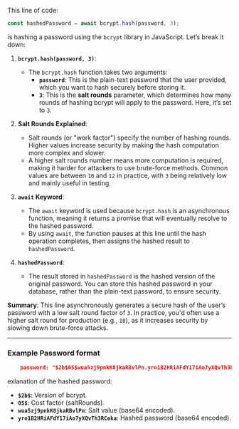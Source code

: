 This line of code:

```javascript
const hashedPassword = await bcrypt.hash(password, 3);
```

is hashing a password using the `bcrypt` library in JavaScript. Let’s break it down:

1. **`bcrypt.hash(password, 3)`**:
   - The `bcrypt.hash` function takes two arguments:
     - **`password`**: This is the plain-text password that the user provided, which you want to hash securely before storing it.
     - **`3`**: This is the **salt rounds** parameter, which determines how many rounds of hashing bcrypt will apply to the password. Here, it’s set to `3`.

2. **Salt Rounds Explained**:
   - Salt rounds (or "work factor") specify the number of hashing rounds. Higher values increase security by making the hash computation more complex and slower.
   - A higher salt rounds number means more computation is required, making it harder for attackers to use brute-force methods. Common values are between `10` and `12` in practice, with `3` being relatively low and mainly useful in testing.

3. **`await` Keyword**:
   - The `await` keyword is used because `bcrypt.hash` is an asynchronous function, meaning it returns a promise that will eventually resolve to the hashed password.
   - By using `await`, the function pauses at this line until the hash operation completes, then assigns the hashed result to `hashedPassword`.

4. **`hashedPassword`**:
   - The result stored in `hashedPassword` is the hashed version of the original password. You can store this hashed password in your database, rather than the plain-text password, to ensure security.

**Summary**: This line asynchronously generates a secure hash of the user’s password with a low salt round factor of `3`. In practice, you'd often use a higher salt round for production (e.g., `10`), as it increases security by slowing down brute-force attacks.

---

### Example Password format
    
```json
    password: "$2b$05$wua5zj9pnkK8jkaRBvlPn.yro1B2HRiAFdY17iAo7yXQvTh3RCeka"
```

exlanation of the hashed password:
    
- **`$2b$`**: Version of bcrypt.
- **`05$`**: Cost factor (saltRounds).
- **`wua5zj9pnkK8jkaRBvlPn`**: Salt value (base64 encoded).
- **`yro1B2HRiAFdY17iAo7yXQvTh3RCeka`**: Hashed password (base64 encoded).